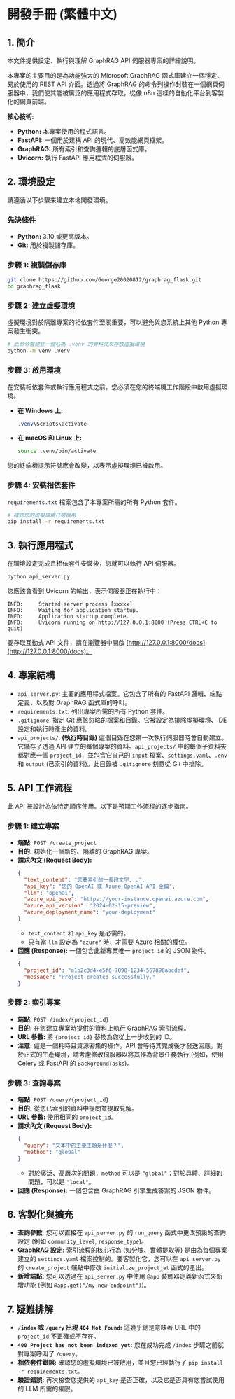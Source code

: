 # 開發手冊 (繁體中文)

## 1. 簡介

本文件提供設定、執行與理解 GraphRAG API 伺服器專案的詳細說明。

本專案的主要目的是為功能強大的 Microsoft GraphRAG 函式庫建立一個穩定、易於使用的 REST API 介面。透過將 GraphRAG 的命令列操作封裝在一個網頁伺服器中，我們使其能被廣泛的應用程式存取，從像 n8n 這樣的自動化平台到客製化的網頁前端。

**核心技術:**
- **Python:** 本專案使用的程式語言。
- **FastAPI:** 一個用於建構 API 的現代、高效能網頁框架。
- **GraphRAG:** 所有索引和查詢邏輯的底層函式庫。
- **Uvicorn:** 執行 FastAPI 應用程式的伺服器。

## 2. 環境設定

請遵循以下步驟來建立本地開發環境。

### 先決條件

-   **Python:** 3.10 或更高版本。
-   **Git:** 用於複製儲存庫。

### 步驟 1: 複製儲存庫

```bash
git clone https://github.com/George20020812/graphrag_flask.git
cd graphrag_flask
```

### 步驟 2: 建立虛擬環境

虛擬環境對於隔離專案的相依套件至關重要，可以避免與您系統上其他 Python 專案發生衝突。

```bash
# 此命令會建立一個名為 .venv 的資料夾來存放虛擬環境
python -m venv .venv
```

### 步驟 3: 啟用環境

在安裝相依套件或執行應用程式之前，您必須在您的終端機工作階段中啟用虛擬環境。

-   **在 Windows 上:**
    ```powershell
    .venv\Scripts\activate
    ```
-   **在 macOS 和 Linux 上:**
    ```bash
    source .venv/bin/activate
    ```

您的終端機提示符號應會改變，以表示虛擬環境已被啟用。

### 步驟 4: 安裝相依套件

`requirements.txt` 檔案包含了本專案所需的所有 Python 套件。

```bash
# 確認您的虛擬環境已被啟用
pip install -r requirements.txt
```

## 3. 執行應用程式

在環境設定完成且相依套件安裝後，您就可以執行 API 伺服器。

```bash
python api_server.py
```

您應該會看到 Uvicorn 的輸出，表示伺服器正在執行中：

```
INFO:     Started server process [xxxxx]
INFO:     Waiting for application startup.
INFO:     Application startup complete.
INFO:     Uvicorn running on http://127.0.0.1:8000 (Press CTRL+C to quit)
```

要存取互動式 API 文件，請在瀏覽器中開啟 [http://127.0.0.1:8000/docs](http://127.0.0.1:8000/docs)。

## 4. 專案結構

-   `api_server.py`: 主要的應用程式檔案。它包含了所有的 FastAPI 邏輯、端點定義，以及對 GraphRAG 函式庫的呼叫。
-   `requirements.txt`: 列出專案所需的所有 Python 套件。
-   `.gitignore`: 指定 Git 應該忽略的檔案和目錄。它被設定為排除虛擬環境、IDE 設定和執行時產生的資料。
-   `api_projects/`: **(執行時目錄)** 這個目錄在您第一次執行伺服器時會自動建立。它儲存了透過 API 建立的每個專案的資料。`api_projects/` 中的每個子資料夾都對應一個 `project_id`，並包含它自己的 `input` 檔案、`settings.yaml`、`.env` 和 `output` (已索引的資料)。此目錄被 `.gitignore` 刻意從 Git 中排除。

## 5. API 工作流程

此 API 被設計為依特定順序使用。以下是預期工作流程的逐步指南。

### 步驟 1: 建立專案

-   **端點:** `POST /create_project`
-   **目的:** 初始化一個新的、隔離的 GraphRAG 專案。
-   **請求內文 (Request Body):**
    ```json
    {
      "text_content": "您要索引的一長段文字...",
      "api_key": "您的 OpenAI 或 Azure OpenAI API 金鑰",
      "llm": "openai",
      "azure_api_base": "https://your-instance.openai.azure.com",
      "azure_api_version": "2024-02-15-preview",
      "azure_deployment_name": "your-deployment"
    }
    ```
    *   `text_content` 和 `api_key` 是必需的。
    *   只有當 `llm` 設定為 `"azure"` 時，才需要 Azure 相關的欄位。
-   **回應 (Response):** 一個包含此新專案唯一 `project_id` 的 JSON 物件。
    ```json
    {
      "project_id": "a1b2c3d4-e5f6-7890-1234-567890abcdef",
      "message": "Project created successfully."
    }
    ```

### 步驟 2: 索引專案

-   **端點:** `POST /index/{project_id}`
-   **目的:** 在您建立專案時提供的資料上執行 GraphRAG 索引流程。
-   **URL 參數:** 將 `{project_id}` 替換為您從上一步收到的 ID。
-   **注意:** 這是一個耗時且資源密集的操作。API 會等待其完成後才發送回應。對於正式的生產環境，請考慮修改伺服器以將其作為背景任務執行 (例如，使用 Celery 或 FastAPI 的 `BackgroundTasks`)。

### 步驟 3: 查詢專案

-   **端點:** `POST /query/{project_id}`
-   **目的:** 從您已索引的資料中提問並提取見解。
-   **URL 參數:** 使用相同的 `project_id`。
-   **請求內文 (Request Body):**
    ```json
    {
      "query": "文本中的主要主題是什麼？",
      "method": "global"
    }
    ```
    *   對於廣泛、高層次的問題，`method` 可以是 `"global"`；對於具體、詳細的問題，可以是 `"local"`。
-   **回應 (Response):** 一個包含由 GraphRAG 引擎生成答案的 JSON 物件。

## 6. 客製化與擴充

-   **查詢參數:** 您可以直接在 `api_server.py` 的 `run_query` 函式中更改預設的查詢設定 (例如 `community_level`, `response_type`)。
-   **GraphRAG 設定:** 索引流程的核心行為 (如分塊、實體提取等) 是由為每個專案建立的 `settings.yaml` 檔案控制的。要客製化它，您可以在 `api_server.py` 的 `create_project` 端點中修改 `initialize_project_at` 函式的產出。
-   **新增端點:** 您可以透過在 `api_server.py` 中使用 `@app` 裝飾器定義新函式來新增功能 (例如 `@app.get("/my-new-endpoint")`)。

## 7. 疑難排解

-   **`/index` 或 `/query` 出現 `404 Not Found`:** 這幾乎總是意味著 URL 中的 `project_id` 不正確或不存在。
-   **`400 Project has not been indexed yet`:** 您在成功完成 `/index` 步驟之前就對專案呼叫了 `/query`。
-   **相依套件錯誤:** 確認您的虛擬環境已被啟用，並且您已經執行了 `pip install -r requirements.txt`。
-   **驗證錯誤:** 再次檢查您提供的 `api_key` 是否正確，以及它是否具有您嘗試使用的 LLM 所需的權限。
